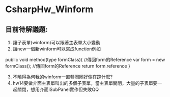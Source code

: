 # CsharpHw_Winform
 
## 目前待解議題:
1. 讓子表單(winform)可以跟著主表單大小變動
2. 讓new一個新winform可以寫成function例如

public void method(type formClass){
    //傳回form的Reference
    var form = new formClass();
    //傳回form的Reference
    return form.reference
}

3. 不曉得為何我的winform一直轉圈圈好像在跑什麼?
4. hw14要做介面主表單叫出的多個子表單，當主表單關閉，大量的子表單要一起關閉，想用介面ISubPanel實作但失敗QQ


